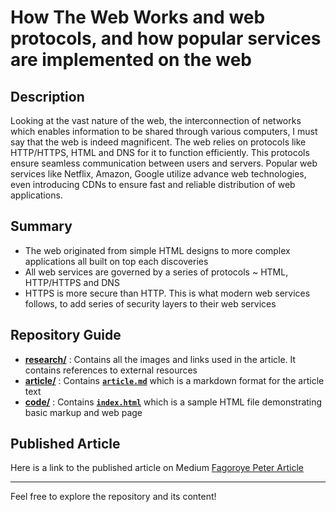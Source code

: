 # How The Web Works and web protocols, and how popular services are implemented on the web

## Description
Looking at the vast nature of the web, the interconnection of networks which enables information to be shared through various computers, I must say that the web is indeed magnificent. The web relies on protocols like HTTP/HTTPS, HTML and DNS for it to function efficiently. This protocols ensure seamless communication between users and servers.
Popular web services like Netflix, Amazon, Google utilize advance web technologies, even introducing CDNs to ensure fast and reliable distribution of web applications.

## Summary
- The web originated from simple HTML designs to more complex applications all built on top each discoveries
- All web services are governed by a series of protocols ~ HTML, HTTP/HTTPS and DNS
- HTTPS is more secure than HTTP. This is what modern web services follows, to add series of security layers to their web services

## Repository Guide
- **[research/](./research/)** : Contains all the images and links used in the article. It contains references to external resources
- **[article/](./article/)** : Contains **[**`article.md`**](./article/article.md)** which is a markdown format for the article text
- **[code/](./code/)** : Contains **[**`index.html`**](./code/index.html)** which is a sample HTML file demonstrating basic markup and web page

## Published Article
Here is a link to the published article on Medium [Fagoroye Peter Article](https://medium.com/@peterfagoroye76/how-the-web-works-and-web-protocols-how-popular-services-are-implemented-f3c4a717ed6a)

---
Feel free to explore the repository and its content!
